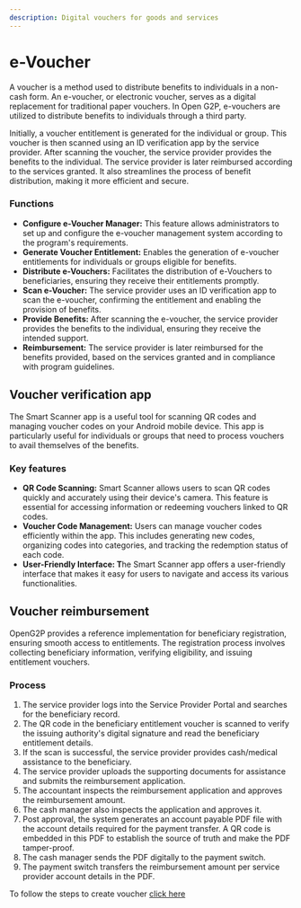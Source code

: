 ```yaml
---
description: Digital vouchers for goods and services
---
```


# e-Voucher

A voucher is a method used to distribute benefits to individuals in a non-cash form. An e-voucher, or electronic voucher, serves as a digital replacement for traditional paper vouchers. In Open G2P, e-vouchers are utilized to distribute benefits to individuals through a third party.

Initially, a voucher entitlement is generated for the individual or group. This voucher is then scanned using an ID verification app by the service provider. After scanning the voucher, the service provider provides the benefits to the individual. The service provider is later reimbursed according to the services granted. It also streamlines the process of benefit distribution, making it more efficient and secure.

### Functions

* **Configure e-Voucher Manager:** This feature allows administrators to set up and configure the e-voucher management system according to the program's requirements.
* **Generate Voucher Entitlement:** Enables the generation of e-voucher entitlements for individuals or groups eligible for benefits.
* **Distribute e-Vouchers:** Facilitates the distribution of e-Vouchers to beneficiaries, ensuring they receive their entitlements promptly.
* **Scan e-Voucher:** The service provider uses an ID verification app to scan the e-voucher, confirming the entitlement and enabling the provision of benefits.
* **Provide Benefits:** After scanning the e-voucher, the service provider provides the benefits to the individual, ensuring they receive the intended support.
* **Reimbursement:** The service provider is later reimbursed for the benefits provided, based on the services granted and in compliance with program guidelines.

## Voucher verification app

The Smart Scanner app is a useful tool for scanning QR codes and managing voucher codes on your Android mobile device. This app is particularly useful for individuals or groups that need to process vouchers to avail themselves of the benefits.

### **Key features**

* **QR Code Scanning:** Smart Scanner allows users to scan QR codes quickly and accurately using their device's camera. This feature is essential for accessing information or redeeming vouchers linked to QR codes.
* **Voucher Code Management:** Users can manage voucher codes efficiently within the app. This includes generating new codes, organizing codes into categories, and tracking the redemption status of each code.
* **User-Friendly Interface: T**he Smart Scanner app offers a user-friendly interface that makes it easy for users to navigate and access its various functionalities.

## Voucher reimbursement&#x20;

OpenG2P provides a reference implementation for beneficiary registration, ensuring smooth access to entitlements. The registration process involves collecting beneficiary information, verifying eligibility, and issuing entitlement vouchers.

### Process

1. The service provider logs into the Service Provider Portal and searches for the beneficiary record.
2. The QR code in the beneficiary entitlement voucher is scanned to verify the issuing authority's digital signature and read the beneficiary entitlement details.
3. If the scan is successful, the service provider provides cash/medical assistance to the beneficiary.
4. The service provider uploads the supporting documents for assistance and submits the reimbursement application.
5. The accountant inspects the reimbursement application and approves the reimbursement amount.
6. The cash manager also inspects the application and approves it.
7. Post approval, the system generates an account payable PDF file with the account details required for the payment transfer. A QR code is embedded in this PDF to establish the source of truth and make the PDF tamper-proof.
8. The cash manager sends the PDF digitally to the payment switch.
9. The payment switch transfers the reimbursement amount per service provider account details in the PDF.

To follow the steps to create voucher [click here](../entitlement/user-guides/create-entitlement-manager-type/create-voucher-entitlement-manager.md)

&#x20;
